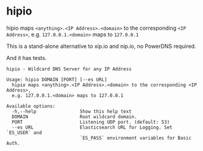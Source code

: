 # hipio

hipio maps `<anything>.<IP Address>.<domain>` to the corresponding `<IP Address>`, e.g. `127.0.0.1.<domain>` maps to `127.0.0.1` 

This is a stand-alone alternative to xip.io and nip.io, no PowerDNS required.

And it has tests.

```
hipio - Wildcard DNS Server for any IP Address

Usage: hipio DOMAIN [PORT] [--es URL]
  hipio maps <anything>.<IP Address>.<domain> to the corresponding <IP Address>,
  e.g. 127.0.0.1.<domain> maps to 127.0.0.1

Available options:
  -h,--help                Show this help text
  DOMAIN                   Root wildcard domain.
  PORT                     Listening UDP port. (default: 53)
  --es URL                 Elasticsearch URL for Logging. Set `ES_USER` and
                           `ES_PASS` environment variables for Basic Auth.
```
